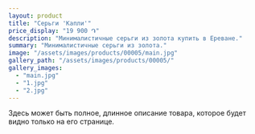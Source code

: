 ```yaml
---
layout: product
title: "Серьги 'Капли'"
price_display: "19 900 ֏"
description: "Минималистичные серьги из золота купить в Ереване."
summary: "Минималистичные серьги из золота."
image: "/assets/images/products/00005/main.jpg"
gallery_path: "/assets/images/products/00005/"
gallery_images:
  - "main.jpg"
  - "1.jpg"
  - "2.jpg"
---
```


Здесь может быть полное, длинное описание товара, которое будет видно только на его странице.  
